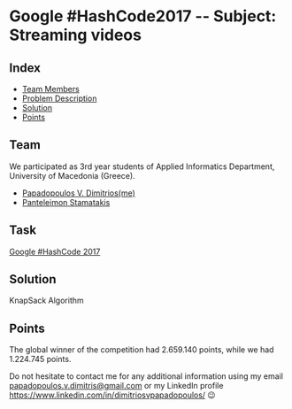# Google #HashCode2017 -- Subject: Streaming videos

## Index

   - [Team Members](https://github.com/avionerman/Google-HashCode2017/blob/master/README.md#team)
   - [Problem Description](https://github.com/avionerman/Google-HashCode2017/blob/master/README.md#task)
   - [Solution](https://github.com/avionerman/Google-HashCode2017/blob/master/README.md#solution)
   - [Points](https://github.com/avionerman/Google-HashCode2017/blob/master/README.md#points)

## Team
We participated as 3rd year students of Applied Informatics Department, University of Macedonia (Greece).
- <a href="https://www.linkedin.com/in/dimitriosvpapadopoulos/"> Papadopoulos V. Dimitrios(me) </a>
- <a href="https://www.linkedin.com/in/panteleimon/"> Panteleimon Stamatakis </a>
   
## Task
<a href="https://codingcompetitions.withgoogle.com/hashcode/archive#y2017"> Google #HashCode 2017 </a>
   
## Solution
<div color="blue"> KnapSack Algorithm </div>

## Points
The global winner of the competition had 2.659.140 points, while we had 1.224.745 points.

Do not hesitate to contact me for any additional information using my email papadopoulos.v.dimitris@gmail.com or my LinkedIn profile https://www.linkedin.com/in/dimitriosvpapadopoulos/ :wink:
